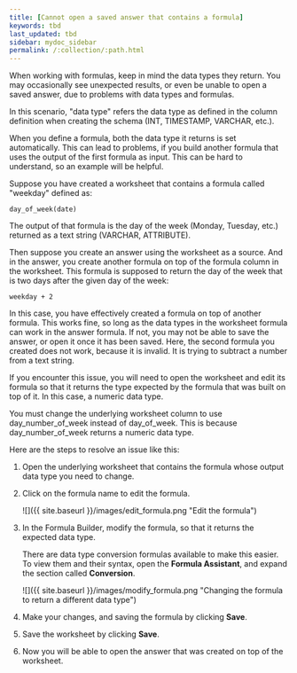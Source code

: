 ```yaml
---
title: [Cannot open a saved answer that contains a formula]
keywords: tbd
last_updated: tbd
sidebar: mydoc_sidebar
permalink: /:collection/:path.html
---
```

When working with formulas, keep in mind the data types they return. You may occasionally see unexpected results, or even be unable to open a saved answer, due to problems with data types and formulas.

In this scenario, "data type" refers the data type as defined in the column definition when creating the schema (INT, TIMESTAMP, VARCHAR, etc.).

When you define a formula, both the data type it returns is set automatically. This can lead to problems, if you build another formula that uses the output of the first formula as input. This can be hard to understand, so an example will be helpful.

Suppose you have created a worksheet that contains a formula called "weekday" defined as:

```
day_of_week(date)
```

The output of that formula is the day of the week (Monday, Tuesday, etc.) returned as a text string (VARCHAR, ATTRIBUTE).

Then suppose you create an answer using the worksheet as a source. And in the answer, you create another formula on top of the formula column in the worksheet. This formula is supposed to return the day of the week that is two days after the given day of the week:

```
weekday + 2
```

In this case, you have effectively created a formula on top of another formula. This works fine, so long as the data types in the worksheet formula can work in the answer formula. If not, you may not be able to save the answer, or open it once it has been saved. Here, the second formula you created does not work, because it is invalid. It is trying to subtract a number from a text string.

If you encounter this issue, you will need to open the worksheet and edit its formula so that it returns the type expected by the formula that was built on top of it. In this case, a numeric data type.

You must change the underlying worksheet column to use day_number_of_week instead of day_of_week. This is because day_number_of_week returns a numeric data type.

Here are the steps to resolve an issue like this:

1. Open the underlying worksheet that contains the formula whose output data type you need to change.
2. Click on the formula name to edit the formula.

     ![]({{ site.baseurl }}/images/edit_formula.png "Edit the formula")

3. In the Formula Builder, modify the formula, so that it returns the expected data type.

   There are data type conversion formulas available to make this easier. To view them and their syntax, open the **Formula Assistant**, and expand the section called **Conversion**.

     ![]({{ site.baseurl }}/images/modify_formula.png "Changing the formula to return a different data type")

4. Make your changes, and saving the formula by clicking **Save**.
5. Save the worksheet by clicking **Save**.
6. Now you will be able to open the answer that was created on top of the worksheet.

